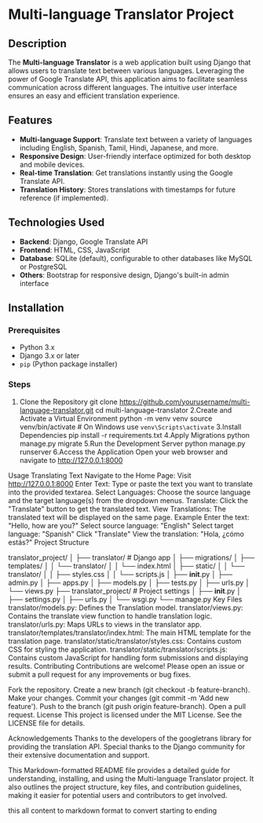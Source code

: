 # Multi-language Translator Project

## Description

The **Multi-language Translator** is a web application built using Django that allows users to translate text between various languages. Leveraging the power of Google Translate API, this application aims to facilitate seamless communication across different languages. The intuitive user interface ensures an easy and efficient translation experience.

## Features

- **Multi-language Support**: Translate text between a variety of languages including English, Spanish, Tamil, Hindi, Japanese, and more.
- **Responsive Design**: User-friendly interface optimized for both desktop and mobile devices.
- **Real-time Translation**: Get translations instantly using the Google Translate API.
- **Translation History**: Stores translations with timestamps for future reference (if implemented).

## Technologies Used

- **Backend**: Django, Google Translate API
- **Frontend**: HTML, CSS, JavaScript
- **Database**: SQLite (default), configurable to other databases like MySQL or PostgreSQL
- **Others**: Bootstrap for responsive design, Django's built-in admin interface

## Installation

### Prerequisites

- Python 3.x
- Django 3.x or later
- `pip` (Python package installer)

### Steps

1. Clone the Repository
     git clone https://github.com/yourusername/multi-language-translator.git
     cd multi-language-translator
2.Create and Activate a Virtual Environment
    python -m venv venv
    source venv/bin/activate  # On Windows use `venv\Scripts\activate`
3.Install Dependencies
    pip install -r requirements.txt
4.Apply Migrations
    python manage.py migrate
5.Run the Development Server
    python manage.py runserver
6.Access the Application
    Open your web browser and navigate to http://127.0.0.1:8000

Usage
Translating Text
Navigate to the Home Page: Visit http://127.0.0.1:8000
Enter Text: Type or paste the text you want to translate into the provided textarea.
Select Languages: Choose the source language and the target language(s) from the dropdown menus.
Translate: Click the "Translate" button to get the translated text.
View Translations: The translated text will be displayed on the same page.
Example
Enter the text: "Hello, how are you?"
Select source language: "English"
Select target language: "Spanish"
Click "Translate"
View the translation: "Hola, ¿cómo estás?"
Project Structure

translator_project/
│
├── translator/         # Django app
│   ├── migrations/
│   ├── templates/
│   │   └── translator/
│   │       └── index.html
│   ├── static/
│   │   └── translator/
│   │       ├── styles.css
│   │       └── scripts.js
│   ├── __init__.py
│   ├── admin.py
│   ├── apps.py
│   ├── models.py
│   ├── tests.py
│   ├── urls.py
│   └── views.py
├── translator_project/  # Project settings
│   ├── __init__.py
│   ├── settings.py
│   ├── urls.py
│   └── wsgi.py
└── manage.py
Key Files
translator/models.py: Defines the Translation model.
translator/views.py: Contains the translate view function to handle translation logic.
translator/urls.py: Maps URLs to views in the translator app.
translator/templates/translator/index.html: The main HTML template for the translation page.
translator/static/translator/styles.css: Contains custom CSS for styling the application.
translator/static/translator/scripts.js: Contains custom JavaScript for handling form submissions and displaying results.
Contributing
Contributions are welcome! Please open an issue or submit a pull request for any improvements or bug fixes.

Fork the repository.
Create a new branch (git checkout -b feature-branch).
Make your changes.
Commit your changes (git commit -m 'Add new feature').
Push to the branch (git push origin feature-branch).
Open a pull request.
License
This project is licensed under the MIT License. See the LICENSE file for details.

Acknowledgements
Thanks to the developers of the googletrans library for providing the translation API.
Special thanks to the Django community for their extensive documentation and support.


This Markdown-formatted README file provides a detailed guide for understanding, installing, and using the Multi-language Translator project. It also outlines the project structure, key files, and contribution guidelines, making it easier for potential users and contributors to get involved. 

this all content to markdown format to convert starting to ending
